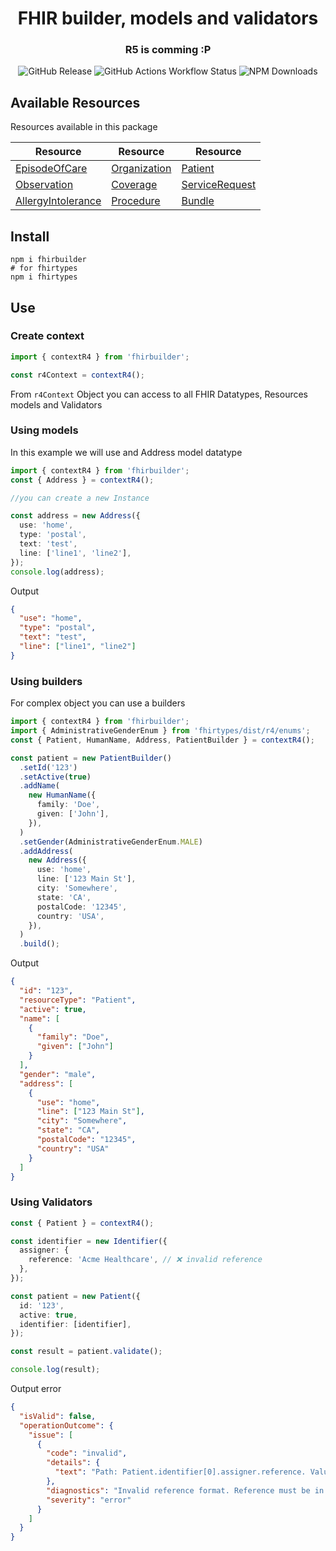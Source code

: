 <h1 align="center" style="border-bottom: none;">FHIR builder, models and validators</h1>
<h3 align="center">R5 is comming :P</h3>
<p align="center">
<!--
  <a href="https://github.com/semantic-release/semantic-release/actions/workflows/test.yml">
    <img alt="Build states" src="https://github.com/semantic-release/semantic-release/actions/workflows/test.yml/badge.svg">
  </a>
  -->

  <img alt="GitHub Release" src="https://img.shields.io/github/v/release/robertoAraneda/fhir-builder">
<img alt="GitHub Actions Workflow Status" src="https://img.shields.io/github/actions/workflow/status/robertoAraneda/fhir-builder/publish.yml">
  <img alt="NPM Downloads" src="https://img.shields.io/npm/dw/fhirbuilder">
</p>

## Available Resources

Resources available in this package

| Resource                                                                  | Resource                                                      | Resource                                                          |
| ------------------------------------------------------------------------- | ------------------------------------------------------------- | ----------------------------------------------------------------- |
| [EpisodeOfCare](https://www.hl7.org/fhir/r4/episodeofcare.html)           | [Organization](https://www.hl7.org/fhir/r4/organization.html) | [Patient](https://www.hl7.org/fhir/r4/patient.html)               |
| [Observation](https://www.hl7.org/fhir/r4/observation.html)               | [Coverage](https://www.hl7.org/fhir/r4/coverage.html)         | [ServiceRequest](https://www.hl7.org/fhir/r4/servicerequest.html) |
| [AllergyIntolerance](https://www.hl7.org/fhir/r4/allerfyintolerance.html) | [Procedure](https://www.hl7.org/fhir/r4/procedure.html)       | [Bundle](https://www.hl7.org/fhir/r4/bundle.html)                 |

## Install

```shell
npm i fhirbuilder
# for fhirtypes
npm i fhirtypes
```

## Use

### Create context

```ts
import { contextR4 } from 'fhirbuilder';

const r4Context = contextR4();
```

From `r4Context` Object you can access to all FHIR Datatypes, Resources models and Validators

### Using models

In this example we will use and Address model datatype

```ts
import { contextR4 } from 'fhirbuilder';
const { Address } = contextR4();

//you can create a new Instance

const address = new Address({
  use: 'home',
  type: 'postal',
  text: 'test',
  line: ['line1', 'line2'],
});
console.log(address);
```

Output

```json
{
  "use": "home",
  "type": "postal",
  "text": "test",
  "line": ["line1", "line2"]
}
```

### Using builders

For complex object you can use a builders

```ts
import { contextR4 } from 'fhirbuilder';
import { AdministrativeGenderEnum } from 'fhirtypes/dist/r4/enums';
const { Patient, HumanName, Address, PatientBuilder } = contextR4();

const patient = new PatientBuilder()
  .setId('123')
  .setActive(true)
  .addName(
    new HumanName({
      family: 'Doe',
      given: ['John'],
    }),
  )
  .setGender(AdministrativeGenderEnum.MALE)
  .addAddress(
    new Address({
      use: 'home',
      line: ['123 Main St'],
      city: 'Somewhere',
      state: 'CA',
      postalCode: '12345',
      country: 'USA',
    }),
  )
  .build();
```

Output

```json
{
  "id": "123",
  "resourceType": "Patient",
  "active": true,
  "name": [
    {
      "family": "Doe",
      "given": ["John"]
    }
  ],
  "gender": "male",
  "address": [
    {
      "use": "home",
      "line": ["123 Main St"],
      "city": "Somewhere",
      "state": "CA",
      "postalCode": "12345",
      "country": "USA"
    }
  ]
}
```

### Using Validators

```ts
const { Patient } = contextR4();

const identifier = new Identifier({
  assigner: {
    reference: 'Acme Healthcare', // ❌ invalid reference
  },
});

const patient = new Patient({
  id: '123',
  active: true,
  identifier: [identifier],
});

const result = patient.validate();

console.log(result);
```

Output error

```json
{
  "isValid": false,
  "operationOutcome": {
    "issue": [
      {
        "code": "invalid",
        "details": {
          "text": "Path: Patient.identifier[0].assigner.reference. Value: Acme Healthcare"
        },
        "diagnostics": "Invalid reference format. Reference must be in the format 'ResourceType/ResourceId'.",
        "severity": "error"
      }
    ]
  }
}
```
